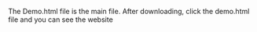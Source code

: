 The Demo.html file is the main file.
After downloading, click the demo.html file and you can see the website
